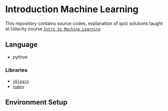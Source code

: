 # Introduction Machine Learning
This repository contains source codes, explanation of quiz solutions taught at Udacity course [`Intro to Machine Learning`](https://classroom.udacity.com/courses/ud120)

## Language
- python
### Libraries
- [`sklearn`]([https://scikit-learn.org](https://scikit-learn.org/))
- [`numpy`]([https://www.numpy.org/](https://www.numpy.org/))

## Environment Setup
